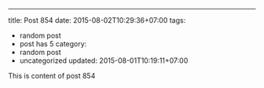 ---
title: Post 854
date: 2015-08-02T10:29:36+07:00
tags:
  - random post
  - post has 5
category:
  - random post
  - uncategorized
updated: 2015-08-01T10:19:11+07:00

This is content of post 854